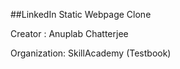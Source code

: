 ##LinkedIn Static Webpage Clone

Creator : Anuplab Chatterjee

Organization: SkillAcademy (Testbook)
